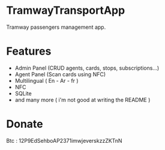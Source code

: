 # TramwayTransportApp
Tramway passengers management app.
# Features
* Admin Panel (CRUD agents, cards, stops, subscriptions...)
* Agent Panel (Scan cards using NFC)
* Multilingual ( En - Ar - fr )
* NFC
* SQLite
* and many more ( i'm not good at writing the README )
# Donate
Btc : 12P9EdSehboAP2371imwjeverskzzZKTnN
